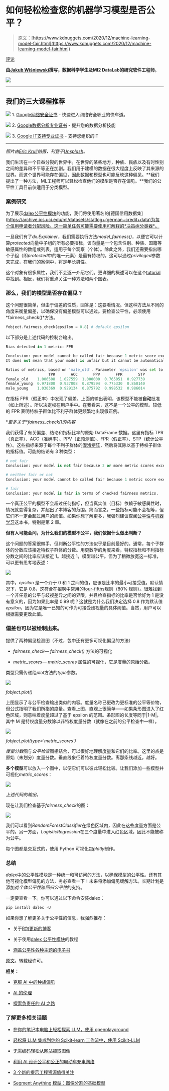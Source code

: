 # 如何轻松检查您的机器学习模型是否公平？

> 原文：[https://www.kdnuggets.com/2020/12/machine-learning-model-fair.html](https://www.kdnuggets.com/2020/12/machine-learning-model-fair.html)

[评论](#comments)

**由[Jakub Wiśniewski](https://medium.com/@jakwisn/about)撰写，数据科学学生及MI2 DataLab的研究软件工程师**。

![](../Images/07aa44b896c7106722a8f78b792a2734.png)

* * *

## 我们的三大课程推荐

![](../Images/0244c01ba9267c002ef39d4907e0b8fb.png) 1\. [Google网络安全证书](https://www.kdnuggets.com/google-cybersecurity) - 快速进入网络安全职业的快车道。

![](../Images/e225c49c3c91745821c8c0368bf04711.png) 2\. [Google数据分析专业证书](https://www.kdnuggets.com/google-data-analytics) - 提升您的数据分析技能

![](../Images/0244c01ba9267c002ef39d4907e0b8fb.png) 3\. [Google IT支持专业证书](https://www.kdnuggets.com/google-itsupport) - 支持您组织的IT

* * *

*照片由[Eric Krull](https://unsplash.com/@ekrull?utm_source=unsplash&utm_medium=referral&utm_content=creditCopyText)拍摄，刊登于[Unsplash](https://unsplash.com/s/photos/robot?utm_source=unsplash&utm_medium=referral&utm_content=creditCopyText)。*

我们生活在一个日益分裂的世界中。在世界的某些地方，种族、民族以及有时性别之间的差异和不平等正在加剧。我们用于建模的数据在很大程度上反映了其来源的世界。而这个世界可能存在偏见，因此数据和模型也可能反映这种偏见。**我们提出了一种方法，ML工程师可以轻松检查他们的模型是否存在偏见。**我们的公平性工具目前仅适用于分类模型。

### 案例研究

为了展示[dalex公平性模块](https://dalex.drwhy.ai/)的功能，我们将使用著名的[德国信用数据集](https://archive.ics.uci.edu/ml/datasets/statlog+(german+credit+data)为每个信用申请者分配风险。这一简单任务可能需要使用可解释的*决策树分类器*。

一旦我们有了*dx.Explainer*，我们需要执行方法*model_fairness()*，以便它可以计算*protected*向量中子组的所有必要指标，该向量是一个包含性别、种族、国籍等敏感属性的数组或列表，适用于每个观察（个体）。除此之外，我们还需要指出哪个子组（即*protected*中的唯一元素）是最有特权的，这可以通过*privileged*参数来完成，在我们的案例中，将是年长男性。

这个对象有很多属性，我们不会逐一介绍它们。更详细的概述可以在这个[tutorial](http://dalex.drwhy.ai/python-dalex-fairness.html)中找到。相反，我们将重点关注一种方法和两个图表。

### 那么，我们的模型是否存在偏见？

这个问题很简单，但由于偏差的性质，回答是：这要看情况。但这种方法从不同的角度来衡量偏差，以确保没有偏差模型可以通过。要检查公平性，必须使用*fairness_check()*方法。

```py
fobject.fairness_check(epsilon = 0.8) # default epsilon

```

以下部分是上述代码的控制台输出。

```py
Bias detected in 1 metric: FPR

Conclusion: your model cannot be called fair because 1 metric score exceeded acceptable limits set by epsilon.
It does not mean that your model is unfair but it cannot be automatically approved based on these metrics.

Ratios of metrics, based on 'male_old'. Parameter 'epsilon' was set to 0.8 and therefore metrics should be within (0.8, 1.25)
                   TPR       ACC       PPV       FPR       STP
female_old    1.006508  1.027559  1.000000  0.765051  0.927739
female_young  0.971800  0.937008  0.879594  0.775330  0.860140
male_young    1.030369  0.929134  0.875792  0.998532  0.986014

```

在指标 FPR（假正率）中发现了偏差。上面的输出表明，该模型不能被**自动**批准（如上所述）。所以决定权在用户手中。在我看来，这不是一个公平的模型。较低的 FPR 表明特权子群体比不利子群体更频繁地出现假正例。

**更多关于*fairness_check()*的内容**

我们获得了有关偏差、结论和指标比率的原始 DataFrame 数据。这里有指标 TPR（真正率）、ACC（准确率）、PPV（正预测值）、FPR（假正率）、STP（统计公平性）。这些指标来源于每个不利子群体的[混淆矩阵](https://en.wikipedia.org/wiki/Confusion_matrix)，然后将其除以基于特权子群体的指标值。可能的结论有 3 种类型：

```py
# not fair
Conclusion: your model is not fair because 2 or more metric scores exceeded acceptable limits set by epsilon.

# neither fair or not
Conclusion: your model cannot be called fair because 1 metric score exceeded acceptable limits set by epsilon.It does not mean that your model is unfair but it cannot be automatically approved based on these metrics.

# fair
Conclusion: your model is fair in terms of checked fairness metrics.

```

一个真正公平的模型不会超过任何指标，但当真实值（目标）依赖于敏感属性时，情况就变得复杂，并超出了本博客的范围。简而言之，一些指标可能不会相等，但它们不一定会超过用户的阈值。如果你想了解更多，我强烈建议查阅[公平性与机器学习](https://fairmlbook.org/)这本书，特别是第 2 章。

**但有人可能会问，为什么我们的模型不公平，我们依据什么做出判断？**

这个问题的答案很棘手，但判断公平性的方法似乎是目前最好的。通常，每个子群体的分数应该接近特权子群体的分数。用更数学的角度来看，特权指标和不利指标分数之间的比率应该接近 1。越接近 1，模型越公平。但为了稍微放宽这一标准，可以更有思考地表述：

![](../Images/8523856f1d4ade2e4315ef6a078b2435.png)

其中，*epsilon* 是一个介于 0 和 1 之间的值，应该是比率的最小可接受值。默认情况下，它是 0.8，这符合在招聘中常用的[four-fifths](https://www.hirevue.com/blog/hiring/what-is-adverse-impact-and-why-measuring-it-matters)规则（80% 规则）。很难找到一个非任意的公平与歧视差异之间的界限，并且检查指标的比率是否恰好为 1 是没有意义的，因为如果比率是 0.99 呢？这就是为什么我们决定选择 0.8 作为默认值*epsilon*，因为它是唯一已知的可作为可接受歧视量的具体阈值。当然，用户可以根据需要更改此值。

### 偏差也可以被绘制出来。

提供了两种偏见检测图（不过，包中还有更多可视化偏见的方法）

+   *fairness_check*— *fairness_check()* 方法的可视化

+   *metric_scores*— *metric_scores* 属性的可视化，它是度量的原始分数。

类型只需传递给*plot*方法的*type*参数。

![](../Images/a3d7b3d913e90fd5fcc699c59f2e32dc.png)

*fobject.plot()*

上图显示了与公平检查输出类似的内容。度量名称已更改为更标准的公平等价物，但公式指明了我们所指的度量。查看上图，直观上很简单——如果条形图进入了红色区域，则意味着度量超过了基于 epsilon 的范围。条形图的长度等同于|1-M|，其中 M 是特权度量分数除以非特权度量分数（就像在之前的公平检查中一样）。

![](../Images/e78a5b2ff0822266d6fbf6d17f99caa4.png)

*fobject.plot(type=’metric_scores’)*

*度量分数*图与*公平检查*图相结合，可以很好地理解度量和它们的比率。这里的点是原始（未划分）度量分数。垂直线象征着特权度量分数。离那条线越近，越好。

**多个模型**可以放入一个图中，以便它们可以彼此轻松比较。让我们添加一些模型并可视化*metric_scores*：

![](../Images/80899c58548296cd6f94338a1999c120.png)

*上述代码的输出。*

现在让我们检查基于*fairness_check*的图：

![](../Images/592c232f71c2dbd4549e88530a7ddd96.png)

我们可以看到*RandomForestClassifier*在绿色区域内，因此在这些度量方面是公平的。另一方面，*LogisticRegression*在三个度量中进入红色区域，因此不能被称为公平。

每个图都是交互式的，使用 Python 可视化包*plotly*制作。

### 总结

*dalex*中的公平性模块是一种统一和可访问的方法，以确保模型的公平性。还有其他可视化模型偏见的方法，务必查看一下！未来将添加偏见缓解方法。长期计划是添加对*个体公平性*和*回归公平性*的支持。

一定要查看一下。你可以通过以下命令安装dalex：

```py
pip install dalex -U

```

如果你想了解更多关于公平性的信息，我强烈推荐：

+   关于[R包更新的博客](https://medium.com/responsibleml/what-is-new-in-fairmodels-a1ec6ff44d79)

+   关于使用[dalex 公平性模块](http://dalex.drwhy.ai/python-dalex-fairness.html)的教程

+   [涵盖公平性各种主题的电子书](https://fairmlbook.org/)

[原文](https://medium.com/responsibleml/how-to-easily-check-if-your-ml-model-is-fair-2c173419ae4c)。转载经许可。

**相关：**

+   [克服 AI 中的种族偏见](https://www.kdnuggets.com/2020/10/overcoming-racial-bias-ai.html)

+   [AI 的伦理](https://www.kdnuggets.com/2020/10/ethics-ai-qa-farzindar.html)

+   [探索负责任的 AI 之路](https://www.kdnuggets.com/2020/12/navigate-road-responsible-ai.html)

### 了解更多相关话题

+   [在你的笔记本电脑上轻松探索 LLM，使用 openplayground](https://www.kdnuggets.com/2023/04/explore-llms-easily-laptop-openplayground.html)

+   [轻松将 LLM 集成到你的 Scikit-learn 工作流中，使用 Scikit-LLM](https://www.kdnuggets.com/easily-integrate-llms-into-your-scikit-learn-workflow-with-scikit-llm)

+   [无需编码轻松从网站抓取图像](https://www.kdnuggets.com/2022/06/octoparse-scrape-images-easily-websites-nocoding-way.html)

+   [利用 AI 设计公平和公正的电动车充电网络](https://www.kdnuggets.com/leveraging-ai-to-design-fair-and-equitable-ev-charging-grids)

+   [3 个新的提示工程资源值得关注](https://www.kdnuggets.com/3-new-prompt-engineering-resources)

+   [Segment Anything 模型：图像分割的基础模型](https://www.kdnuggets.com/2023/07/segment-anything-model-foundation-model-image-segmentation.html)
